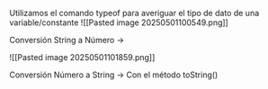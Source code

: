 Utilizamos el comando typeof para averiguar el tipo de dato de una variable/constante
![[Pasted image 20250501100549.png]]


Conversión String a Número ->

![[Pasted image 20250501101859.png]]


Conversión Número a String -> Con el método toString()